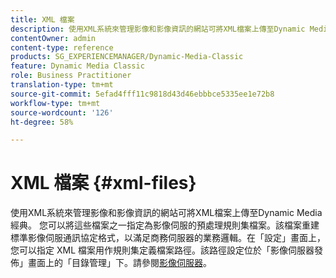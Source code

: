 ```yaml
---
title: XML 檔案
description: 使用XML系統來管理影像和影像資訊的網站可將XML檔案上傳至Dynamic Media經典。 進一步瞭解XML檔案。
contentOwner: admin
content-type: reference
products: SG_EXPERIENCEMANAGER/Dynamic-Media-Classic
feature: Dynamic Media Classic
role: Business Practitioner
translation-type: tm+mt
source-git-commit: 5efad4fff11c9818d43d46ebbbce5335ee1e72b8
workflow-type: tm+mt
source-wordcount: '126'
ht-degree: 58%

---
```



# XML 檔案 {#xml-files}

使用XML系統來管理影像和影像資訊的網站可將XML檔案上傳至Dynamic Media經典。 您可以將這些檔案之一指定為影像伺服的預處理規則集檔案。該檔案重建標準影像伺服通訊協定格式，以滿足商務伺服器的業務邏輯。在「設定」畫面上，您可以指定 XML 檔案用作規則集定義檔案路徑。該路徑設定位於「影像伺服器發佈」畫面上的「目錄管理」下。請參閱[影像伺服器](publish-setup.md#image_server)。
